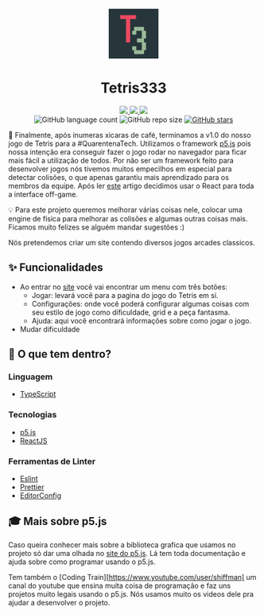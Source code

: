 <p align="center">
  <a href="http://leituraorganica.netlify.com/">
    <img alt="Logo" src="public/logo512.png" width="100" />
  </a>
</p>
<h1 align="center">
  Tetris333
</h1>

<p align="center">
  <!-- if your  -->
  <a href="https://github.com/henry-ns/desafio333/graphs/commit-activity" alt="Maintenance">
    <img src="https://img.shields.io/badge/Maintained%3F-yes-brightgreen.svg" />
  </a>

  <!-- if your app is a website
  <a href="https://<link>" alt="Website <link>">
    <img src="https://img.shields.io/website-up-down-brightgreen-red/https/<link>" />
  </a>
 -->
  <!-- License -->
  <a href="./LICENSE" alt="License: MIT">
    <img src="https://img.shields.io/badge/License-MIT-brightgreen.svg" />
  </a>

  <!-- codefactor -->
  <a href="https://www.codefactor.io/repository/github/henry-ns/desafio333" alt="CodeFactor">
    <img src="https://www.codefactor.io/repository/github/henry-ns/desafio333/badge" />
  </a>

  <!-- if your app is a website deployed on Netlify
  <a href="https://app.netlify.com/sites/<name>/deploys" alt="Netlify Status">
    <img src="https://api.netlify.com/api/v1/badges/<netplify-id>/deploy-status" />
  </a>
-->
  <br/>

  <img alt="GitHub language count" src="https://img.shields.io/github/languages/count/henry-ns/desafio333?color=blue">

  <!-- version
  <img alt="GitHub release (latest by date)" src="https://img.shields.io/github/v/release/henry-ns/desafio333">
-->

  <!-- GitHub repo size -->
  <img alt="GitHub repo size" src="https://img.shields.io/github/repo-size/henry-ns/desafio333">

  <!-- Social -->
  <a href="https://github.com/henry-ns/desafio333/stargazers">
    <img alt="GitHub stars" src="https://img.shields.io/github/stars/henry-ns/desafio333?style=social">
  </a>


</p>

:tada: Finalmente, após inumeras xicaras de café, terminamos a v1.0 do nosso jogo de Tetris para a #QuarentenaTech. Utilizamos o framework [p5.js](https://p5js.org) pois nossa intenção era conseguir fazer o jogo rodar no navegador para ficar mais fácil a utilização de todos. Por não ser um framework feito para desenvolver jogos nós tivemos muitos empecilhos em especial para detectar colisões, o que apenas garantiu mais aprendizado para os membros da equipe. Após ler [este](https://dev.to/christiankastner/integrating-p5-js-with-react-i0d) artigo decidimos usar o React para toda a interface off-game.

:bulb: Para este projeto queremos melhorar várias coisas nele, colocar uma engine de fisica para melhorar as colisões e algumas outras coisas mais. Ficamos muito felizes se alguém mandar sugestões :)

Nós pretendemos criar um site contendo diversos jogos arcades classicos.

## :sparkles: Funcionalidades

* Ao entrar no [site](link.com) você vai encontrar um menu com três botões:
  * Jogar: levará você para a pagina do jogo do Tetris em si.
  * Configurações: onde você poderá configurar algumas coisas com seu estilo de jogo como dificuldade, grid e a peça fantasma.
  * Ajuda: aqui você encontrará informações sobre como jogar o jogo.
* Mudar dificuldade



## 🧐 O que tem dentro?

### Linguagem
  * [TypeScript](https://www.typescriptlang.org/)


### Tecnologias

* [p5.js](https://p5js.org)
* [ReactJS](https://reactjs.org/)

### Ferramentas de Linter
* [Eslint](https://eslint.org/)
* [Prettier](https://prettier.io/)
* [EditorConfig](https://editorconfig.org/)

## 🎓 Mais sobre p5.js

Caso queira conhecer mais sobre a biblioteca grafica que usamos no projeto só dar uma olhada no [site do p5.js](https://p5js.org). Lá tem toda documentação e ajuda sobre como programar usando o p5.js.

Tem também o [Coding Train][https://www.youtube.com/user/shiffman] um canal do youtube que ensina muita coisa de programação e faz uns projetos muito legais usando o p5.js. Nós usamos muito os videos dele pra ajudar a desenvolver o projeto.
